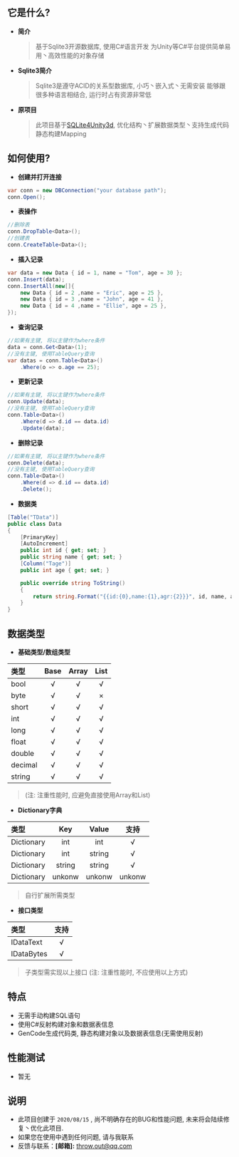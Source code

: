## 它是什么?

* **简介**
  > 基于Sqlite3开源数据库, 使用C#语言开发
  > 为Unity等C#平台提供简单易用丶高效性能的对象存储

* **Sqlite3简介**
  > Sqlite3是遵守ACID的关系型数据库, 小巧丶嵌入式丶无需安装
  > 能够跟很多种语言相结合, 运行时占有资源非常低

* **原项目**
  > 此项目基于[SQLite4Unity3d](https://github.com/robertohuertasm/SQLite4Unity3d), 优化结构丶扩展数据类型丶支持生成代码静态构建Mapping

## 如何使用?

* **创建并打开连接**
``` cs
var conn = new DBConnection("your database path");
conn.Open();
```

* **表操作**
``` cs
//删除表
conn.DropTable<Data>();
//创建表
conn.CreateTable<Data>();
```

* **插入记录**
``` cs
var data = new Data { id = 1, name = "Tom", age = 30 };
conn.Insert(data);
conn.InsertAll(new[]{
    new Data { id = 2 ,name = "Eric", age = 25 },
    new Data { id = 3 ,name = "John", age = 41 },
    new Data { id = 4 ,name = "Ellie", age = 25 },
});
```

* **查询记录**
``` cs
//如果有主键, 将以主键作为where条件
data = conn.Get<Data>(1);
//没有主键, 使用TableQuery查询
var datas = conn.Table<Data>()
    .Where(o => o.age == 25);
```

* **更新记录**
``` cs
//如果有主键, 将以主键作为where条件
conn.Update(data);
//没有主键, 使用TableQuery查询
conn.Table<Data>()
    .Where(d => d.id == data.id)
    .Update(data);
```

- **删除记录**
``` cs
//如果有主键, 将以主键作为where条件
conn.Delete(data);
//没有主键, 使用TableQuery查询
conn.Table<Data>()
    .Where(d => d.id == data.id)
    .Delete();
```

- **数据类**
``` cs
[Table("TData")]
public class Data
{
    [PrimaryKey]
    [AutoIncrement]
    public int id { get; set; }
    public string name { get; set; }
    [Column("Tage")]
    public int age { get; set; }

    public override string ToString()
    {
        return string.Format("{{id:{0},name:{1},agr:{2}}}", id, name, age);
    }
}
```

## **数据类型**
* **基础类型/数组类型**

|  类型           |      Base       | Array           | List          |
| :------------ | :-----------: | :------------: | :-----------: |
| bool            |        √          |        √           |        √         |
| byte            |        √          |        √           |        ×         |
| short           |        √          |        √           |        √         |
| int               |        √          |        √           |        √         |
| long            |        √          |        √           |        √         |
| float            |        √          |        √           |        √         |
| double        |        √          |        √           |        √         |
| decimal       |        √          |        √           |        √         |
| string          |        √          |        √           |        √         |

> (注: 注重性能时, 应避免直接使用Array和List)

* **Dictionary字典**

|  类型           | Key     | Value  | 支持    |
| :----------- | :------: | :------: | :------: |
| Dictionary  |   int      | int      |    √     |
| Dictionary  |   int      | string |    √     |
| Dictionary  |  string  | string |    √     |
| Dictionary  |  unkonw  | unkonw |    unkonw     |

> 自行扩展所需类型

* **接口类型**

|  类型          | 支持    |
| :----------- | :------: |
| IDataText  |   √       |
| IDataBytes |   √      |

> 子类型需实现以上接口 (注: 注重性能时, 不应使用以上方式)

## 特点
* 无需手动构建SQL语句
* 使用C#反射构建对象和数据表信息
* GenCode生成代码类, 静态构建对象以及数据表信息(无需使用反射)

## **性能测试**
* 暂无

## 说明
* 此项目创建于 `2020/08/15` , 尚不明确存在的BUG和性能问题, 未来将会陆续修复丶优化此项目.
* 如果您在使用中遇到任何问题, 请与我联系
* 反馈与联系：**[邮箱]:** <throw.out@qq.com>

